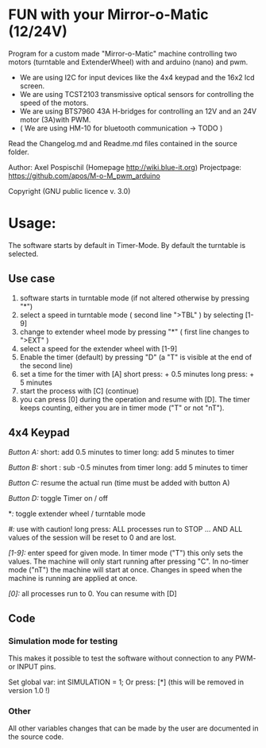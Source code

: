 # FUN with your Mirror-o-Matic (12/24V)
 
Program for a custom made "Mirror-o-Matic" machine controlling two motors 
(turntable and ExtenderWheel) with and arduino (nano) and pwm.

* We are using I2C for input devices like the 4x4 keypad and the 16x2 lcd screen.
* We are using TCST2103 transmissive optical sensors for controlling the speed of the motors.
* We are using BTS7960 43A H-bridges for controlling an 12V and an 24V motor (3A)with PWM.
* ( We are using HM-10 for bluetooth communication -> TODO )

Read the Changelog.md and Readme.md files contained in the source folder.

Author: Axel Pospischil (Homepage http://wiki.blue-it.org)
Projectpage: https://github.com/apos/M-o-M_pwm_arduino

Copyright (GNU public licence v. 3.0)


# Usage:

The software starts by default in Timer-Mode.
By default the turntable is selected.

## Use case

1. software starts in turntable mode (if not altered otherwise by pressing "*")
2. select a speed in turntable mode ( second line ">TBL" ) by selecting [1-9]
3. change to extender wheel mode by pressing "*" ( first line changes to  ">EXT" )
4. select a speed for the extender wheel with [1-9]
5. Enable the timer (default) by pressing "D" (a "T" is visible at the end of the second line)
5. set a time for the timer with [A]
   short press: + 0.5 minutes
   long press:  + 5 minutes
6. start the process with [C] (continue)
7. you can press [0] during the operation and resume with [D]. The timer keeps counting, either you are in timer mode ("T" or not "nT").

## 4x4 Keypad 

*Button A:* short: add 0.5 minutes to timer
            long:  add 5 minutes to timer

*Button B:* short : sub -0.5 minutes from timer
            long:  add 5 minutes to timer

*Button C:* resume the actual run (time must be added with button A)

*Button D:* toggle Timer on / off 

**:*        toggle extender wheel / turntable mode

*\#:*       use with caution! 
            long  press:  ALL processes run to STOP ... AND
                           ALL values of the session will be reset to 0 and are lost.

*[1-9]:*    enter speed for given mode.
            In timer mode ("T") this only sets the values. The machine will only start running after pressing "C". In no-timer mode ("nT") the machine will start at once. Changes in speed when the machine is running are applied at once.

*[0]:*      all processes run to 0. You can resume with [D]


## Code

### Simulation mode for testing
This makes it possible to test the software without connection to any PWM- or INPUT pins.

Set global var: int SIMULATION = 1;
Or press:       [\*] (this will be removed in version 1.0 !)

### Other

All other variables changes that can be made by the user are documented in the source code.

